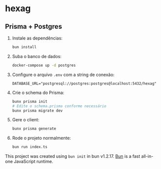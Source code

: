 # hexag

## Prisma + Postgres

1. Instale as dependências:
   ```sh
   bun install
   ```
2. Suba o banco de dados:
   ```sh
   docker-compose up -d postgres
   ```
3. Configure o arquivo `.env` com a string de conexão:
   ```env
   DATABASE_URL="postgresql://postgres:postgres@localhost:5432/hexag"
   ```
4. Crie o schema do Prisma:
   ```sh
   bunx prisma init
   # Edite o schema.prisma conforme necessário
   bunx prisma migrate dev
   ```
5. Gere o client:
   ```sh
   bunx prisma generate
   ```
6. Rode o projeto normalmente:
   ```sh
   bun run index.ts
   ```

This project was created using `bun init` in bun v1.2.17. [Bun](https://bun.sh) is a fast all-in-one JavaScript runtime.
